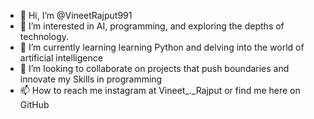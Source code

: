 - 👋 Hi, I’m @VineetRajput991
- 👀 I’m interested in  AI, programming, and exploring the depths of technology.
- 🌱 I’m currently learning learning Python and delving into the world of artificial intelligence
- 💞️ I’m looking to collaborate on projects that push boundaries and innovate my Skills in programming
- 📫 How to reach me instagram at Vineet_._Rajput or find me here on GitHub

<!---
VineetRajput991/VineetRajput991 is a ✨ special ✨ repository because its `README.md` (this file) appears on your GitHub profile.
You can click the Preview link to take a look at your changes.
--->
